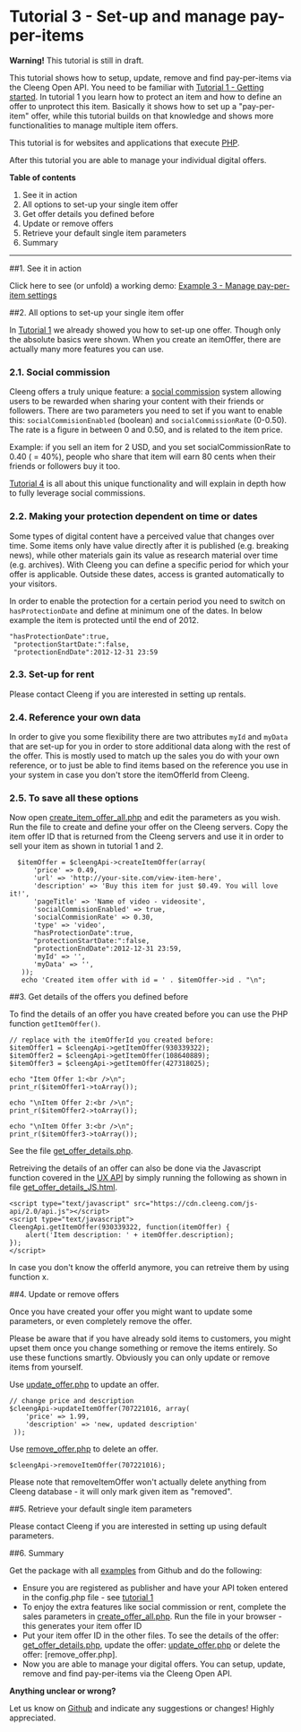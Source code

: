 Tutorial 3 - Set-up and manage pay-per-items
==========================================================


<div class="alert-message warning">
<p><strong>Warning!</strong> This tutorial is still in draft.</p>
</div>


This tutorial shows how to setup, update, remove and find pay-per-items via the Cleeng Open API. You need to be familiar with [Tutorial 1 - Getting started](http://cleeng.com/open/Tutorials/01_Getting_started_with_Cleeng). In tutorial 1 you learn how to protect an item and how to define an offer to unprotect this item. Basically it shows how to set up a "pay-per-item" offer, while this tutorial builds on that knowledge and shows more functionalities to manage multiple item offers.

This tutorial is for websites and applications that execute [PHP](http://php.net).

After this tutorial you are able to manage your individual digital offers.


**Table of contents**

1. See it in action
2. All options to set-up your single item offer
3. Get offer details you defined before
4. Update or remove offers
5. Retrieve your default single item parameters
6. Summary

---

##1. See it in action

Click here to see (or unfold) a working demo: [Example 3 - Manage pay-per-item settings]()

##2. All options to set-up your single item offer

In [Tutorial 1](http://cleeng.com/open/Tutorials/01_Getting_started_with_Cleeng) we already showed you how to set-up one offer. Though only the absolute basics were shown. When you create an itemOffer, there are actually many more features you can use.

### 2.1. Social commission
Cleeng offers a truly unique feature: a [social commission](http://cleeng.com/us/features/social-commission/) system allowing users to be rewarded when sharing your content with their friends or followers. There are two parameters you need to set if you want to enable this: `socialCommisionEnabled` (boolean) and `socialCommissionRate` (0-0.50). The rate is a figure in between 0 and 0.50, and is related to the item price. 

Example: if you sell an item for 2 USD, and you set socialCommissionRate to 0.40 ( = 40%), people who share that item will earn 80 cents when their friends or followers buy it too.

[Tutorial 4](http://cleeng.com/open/Tutorials/04_Social_Commisions) is all about this unique functionality and will explain in depth how to fully leverage social commissions.

### 2.2. Making your protection dependent on time or dates
Some types of digital content have a perceived value that changes over time. Some items only have value directly after it is published (e.g. breaking news), while other materials gain its value as research material over time (e.g. archives). With Cleeng you can define a specific period for which your offer is applicable. Outside these dates, access is granted automatically to your visitors. 

In order to enable the protection for a certain period you need to switch on `hasProtectionDate` and define at minimum one of the dates. In below example the item is protected until the end of 2012.

	"hasProtectionDate":true,
     "protectionStartDate:":false,
     "protectionEndDate":2012-12-31 23:59

### 2.3. Set-up for rent

Please contact Cleeng if you are interested in setting up rentals.

### 2.4. Reference your own data

In order to give you some flexibility there are two attributes `myId` and `myData` that are set-up for you in order to store additional data along with the rest of the offer. This is mostly used to match up the sales you do with your own reference, or to just be able to find items based on the reference you use in your system in case you don't store the itemOfferId from Cleeng.

### 2.5. To save all these options

Now open [create_item_offer_all.php]() and edit the parameters as you wish. Run the file to create and define your offer on the Cleeng servers. Copy the item offer ID that is returned from the Cleeng servers and use it in order to sell your item as shown in tutorial 1 and 2.

      $itemOffer = $cleengApi->createItemOffer(array(
          'price' => 0.49,
          'url' => 'http://your-site.com/view-item-here',
          'description' => 'Buy this item for just $0.49. You will love it!',
          'pageTitle' => 'Name of video - videosite',
          'socialCommisionEnabled' => true,
          'socialCommisionRate' => 0.30,
          'type' => 'video',
          "hasProtectionDate":true,
	      "protectionStartDate:":false,
     	  "protectionEndDate":2012-12-31 23:59,
          'myId' => '',
          'myData' => '',
       ));
       echo 'Created item offer with id = ' . $itemOffer->id . "\n";
 

##3. Get details of the offers you defined before

To find the details of an offer you have created before you can use the PHP function `getItemOffer()`.

	// replace with the itemOfferId you created before:
	$itemOffer1 = $cleengApi->getItemOffer(930339322); 
    $itemOffer2 = $cleengApi->getItemOffer(108640889);
    $itemOffer3 = $cleengApi->getItemOffer(427318025);

    echo "Item Offer 1:<br />\n";
    print_r($itemOffer1->toArray());

    echo "\nItem Offer 2:<br />\n";
    print_r($itemOffer2->toArray());

    echo "\nItem Offer 3:<br />\n";
    print_r($itemOffer3->toArray());
 
See the file [get_offer_details.php]().

Retreiving the details of an offer can also be done via the Javascript function covered in the [UX API]() by simply running the following as shown in file [get_offer_details_JS.html]().

	<script type="text/javascript" src="https://cdn.cleeng.com/js-api/2.0/api.js"></script>
	<script type="text/javascript">
   	CleengApi.getItemOffer(930339322, function(itemOffer) {
        alert('Item description: ' + itemOffer.description);
    });
    </script>

In case you don't know the offerId anymore, you can retreive them by using function x.

##4. Update or remove offers

Once you have created your offer you might want to update some parameters, or even completely remove the offer. 

Please be aware that if you have already sold items to customers, you might upset them once you change something or remove the items entirely. So use these functions smartly. Obviously you can only update or remove items from yourself.

Use [update_offer.php]() to update an offer. 

    // change price and description
	$cleengApi->updateItemOffer(707221016, array(
        'price' => 1.99,
        'description' => 'new, updated description'
     ));

Use [remove_offer.php]() to delete an offer.

	$cleengApi->removeItemOffer(707221016);

Please note that removeItemOffer won't actually delete anything from Cleeng database - it will only mark given
item as "removed".

##5. Retrieve your default single item parameters

Please contact Cleeng if you are interested in setting up using default parameters.

##6. Summary

Get the package with all [examples](https://github.com/Cleeng/cleeng-api-tutorials/zipball/master) from Github and do the following:

* Ensure you are registered as publisher and have your API token entered in the config.php file - see [tutorial 1](http://cleeng.com/open/Tutorials/01_Getting_started_with_Cleeng)
* To enjoy the extra features like social commission or rent, complete the sales parameters in [create_offer_all.php](http://github.com/cleeng). Run the file in your browser - this generates your item offer ID
* Put your item offer ID in the other files. To see the details of the offer: [get_offer_details.php](http://github.com/cleeng), update the offer: [update_offer.php]() or delete the offer: [remove_offer.php].
* Now you are able to manage your digital offers. You can setup, update, remove and find pay-per-items via the Cleeng Open API.

**Anything unclear or wrong?**

Let us know on [Github](https://github.com/Cleeng/cleeng-api-tutorials/blob/master/01_Getting_started_with_Cleeng.md) and indicate any suggestions or changes! Highly appreciated.
